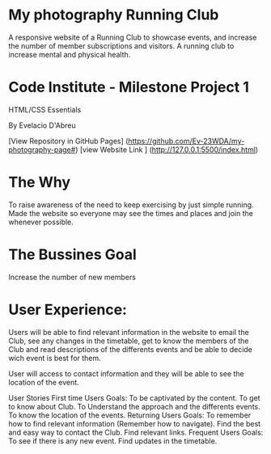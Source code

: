 # My photography Running Club
A responsive website of a Running Club to showcase events, and increase the number of member subscriptions and visitors. A running club to increase mental and physical health. 


# Code Institute - Milestone Project 1

HTML/CSS Essentials

By Evelacio D'Abreu

[View Repository in GitHub Pages] (https://github.com/Ev-23WDA/my-photography-page#)
[view Website Link ] (http://127.0.0.1:5500/index.html)

# The Why
To raise awareness of the need to keep exercising by just simple running. Made the website so everyone may see the times and places and join the whenever possible. 


# The Bussines Goal
Increase the number of new members

# User Experience:
Users will be able to find relevant information in the website to email the Club, see any changes in the timetable, get to know the members of the Club and read descriptions of the differents events and be able to decide wich event is best for them.

User will access to contact information and they will be able to see the location of the event.

User Stories
First time Users Goals:
To be captivated by the content.
To get to know about Club.
To Understand the approach and the differents events.
To know the location of the events.
Returning Users Goals:
To remember how to find relevant information (Remember how to navigate).
Find the best and easy way to contact the Club.
Find relevant links.
Frequent Users Goals:
To see if there is any new event.
Find updates in the timetable.
